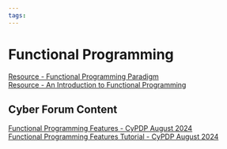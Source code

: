```yaml
---
tags:
---
```


# Functional Programming

[Resource - Functional Programming Paradigm](https://www.geeksforgeeks.org/functional-programming-paradigm/)  
[Resource - An Introduction to Functional Programming](https://se-education.org/learningresources/contents/functionalProgramming/intro.html)

## Cyber Forum Content

[Functional Programming Features - CyPDP August 2024](https://dewccorporate.sharepoint.com/sites/SoftwareEngineeringTeam/Shared%20Documents/Forms/AllItems.aspx?FolderCTID=0x012000121E1AA383E5C544BC06DE68DCD2E679&id=%2Fsites%2FSoftwareEngineeringTeam%2FShared%20Documents%2FPD%20Forums%2FFunctional%20Programming%20Features%20%2D%20August%202024&viewid=d3336e8c%2D13bb%2D4212%2D9cff%2Ddbde1a944302)  
[Functional Programming Features Tutorial - CyPDP August 2024](https://github.com/dewcservices/CyPDP-Functional-Programming-Features/)
